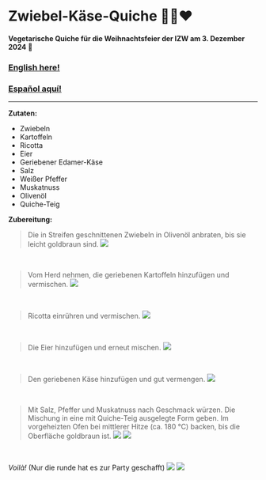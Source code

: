 # Zwiebel-Käse-Quiche 🧅🧀❤️

#### Vegetarische Quiche für die Weihnachtsfeier der IZW am 3. Dezember 2024 🎄

### [English here!](https://github.com/diegomics/izw_xmas24/blob/main/ENG/README.md)

### [Español aquí!](https://github.com/diegomics/izw_xmas24/blob/main/ESP/README.md)
---
**Zutaten:**
- Zwiebeln
- Kartoffeln
- Ricotta
- Eier
- Geriebener Edamer-Käse
- Salz
- Weißer Pfeffer
- Muskatnuss
- Olivenöl
- Quiche-Teig

**Zubereitung:**

> Die in Streifen geschnittenen Zwiebeln in Olivenöl anbraten, bis sie leicht goldbraun sind.
![](pics/IMG_4918.jpeg)

<br/>

> Vom Herd nehmen, die geriebenen Kartoffeln hinzufügen und vermischen.
![](pics/IMG_4919.jpeg)

<br/>

> Ricotta einrühren und vermischen.
![](pics/IMG_4920.jpeg)

<br/>

> Die Eier hinzufügen und erneut mischen.
![](pics/IMG_4921.jpeg)

<br/>

>Den geriebenen Käse hinzufügen und gut vermengen.
![](pics/IMG_4922.jpeg)

<br/>

>Mit Salz, Pfeffer und Muskatnuss nach Geschmack würzen. Die Mischung in eine mit Quiche-Teig ausgelegte Form geben. Im vorgeheizten Ofen bei mittlerer Hitze (ca. 180 °C) backen, bis die Oberfläche goldbraun ist.
![](pics/IMG_4924.jpeg)
![](pics/IMG_4923.jpeg)

<br/>

*Voilà!* (Nur die runde hat es zur Party geschafft)
![](pics/IMG_4926.jpeg)
![](pics/IMG_4925.jpeg)
<br/>
